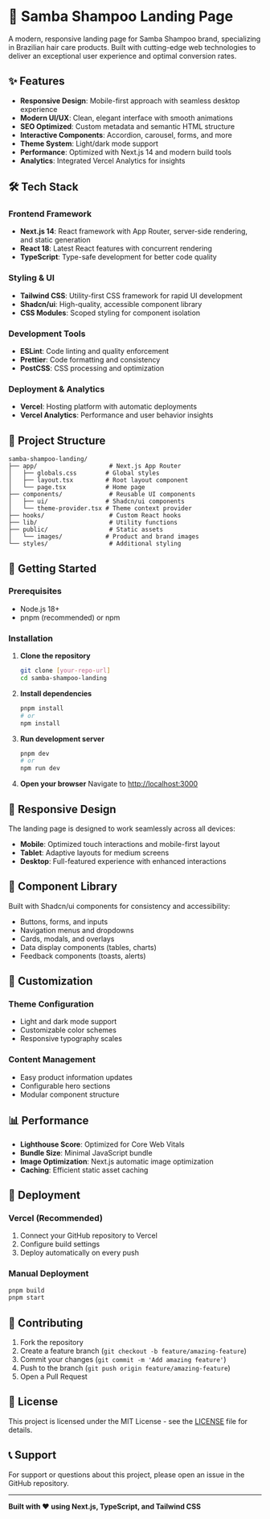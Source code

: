 # 🚿 Samba Shampoo Landing Page

A modern, responsive landing page for Samba Shampoo brand, specializing in Brazilian hair care products. Built with cutting-edge web technologies to deliver an exceptional user experience and optimal conversion rates.

## ✨ Features

- **Responsive Design**: Mobile-first approach with seamless desktop experience
- **Modern UI/UX**: Clean, elegant interface with smooth animations
- **SEO Optimized**: Custom metadata and semantic HTML structure
- **Interactive Components**: Accordion, carousel, forms, and more
- **Theme System**: Light/dark mode support
- **Performance**: Optimized with Next.js 14 and modern build tools
- **Analytics**: Integrated Vercel Analytics for insights

## 🛠️ Tech Stack

### Frontend Framework
- **Next.js 14**: React framework with App Router, server-side rendering, and static generation
- **React 18**: Latest React features with concurrent rendering
- **TypeScript**: Type-safe development for better code quality

### Styling & UI
- **Tailwind CSS**: Utility-first CSS framework for rapid UI development
- **Shadcn/ui**: High-quality, accessible component library
- **CSS Modules**: Scoped styling for component isolation

### Development Tools
- **ESLint**: Code linting and quality enforcement
- **Prettier**: Code formatting and consistency
- **PostCSS**: CSS processing and optimization

### Deployment & Analytics
- **Vercel**: Hosting platform with automatic deployments
- **Vercel Analytics**: Performance and user behavior insights

## 📁 Project Structure

```
samba-shampoo-landing/
├── app/                    # Next.js App Router
│   ├── globals.css        # Global styles
│   ├── layout.tsx         # Root layout component
│   └── page.tsx           # Home page
├── components/             # Reusable UI components
│   ├── ui/                # Shadcn/ui components
│   └── theme-provider.tsx # Theme context provider
├── hooks/                  # Custom React hooks
├── lib/                    # Utility functions
├── public/                 # Static assets
│   └── images/            # Product and brand images
└── styles/                 # Additional styling
```

## 🚀 Getting Started

### Prerequisites
- Node.js 18+ 
- pnpm (recommended) or npm

### Installation

1. **Clone the repository**
   ```bash
   git clone [your-repo-url]
   cd samba-shampoo-landing
   ```

2. **Install dependencies**
   ```bash
   pnpm install
   # or
   npm install
   ```

3. **Run development server**
   ```bash
   pnpm dev
   # or
   npm run dev
   ```

4. **Open your browser**
   Navigate to [http://localhost:3000](http://localhost:3000)

## 📱 Responsive Design

The landing page is designed to work seamlessly across all devices:
- **Mobile**: Optimized touch interactions and mobile-first layout
- **Tablet**: Adaptive layouts for medium screens
- **Desktop**: Full-featured experience with enhanced interactions

## 🎨 Component Library

Built with Shadcn/ui components for consistency and accessibility:
- Buttons, forms, and inputs
- Navigation menus and dropdowns
- Cards, modals, and overlays
- Data display components (tables, charts)
- Feedback components (toasts, alerts)

## 🔧 Customization

### Theme Configuration
- Light and dark mode support
- Customizable color schemes
- Responsive typography scales

### Content Management
- Easy product information updates
- Configurable hero sections
- Modular component structure

## 📊 Performance

- **Lighthouse Score**: Optimized for Core Web Vitals
- **Bundle Size**: Minimal JavaScript bundle
- **Image Optimization**: Next.js automatic image optimization
- **Caching**: Efficient static asset caching

## 🚀 Deployment

### Vercel (Recommended)
1. Connect your GitHub repository to Vercel
2. Configure build settings
3. Deploy automatically on every push

### Manual Deployment
```bash
pnpm build
pnpm start
```

## 🤝 Contributing

1. Fork the repository
2. Create a feature branch (`git checkout -b feature/amazing-feature`)
3. Commit your changes (`git commit -m 'Add amazing feature'`)
4. Push to the branch (`git push origin feature/amazing-feature`)
5. Open a Pull Request

## 📄 License

This project is licensed under the MIT License - see the [LICENSE](LICENSE) file for details.

## 📞 Support

For support or questions about this project, please open an issue in the GitHub repository.

---

**Built with ❤️ using Next.js, TypeScript, and Tailwind CSS**
